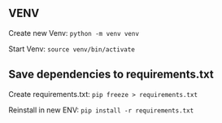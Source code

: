 ## VENV

Create new Venv: `python -m venv venv`

Start Venv: `source venv/bin/activate`

## Save dependencies to requirements.txt

Create requirements.txt: `pip freeze > requirements.txt`

Reinstall in new ENV: `pip install -r requirements.txt`
